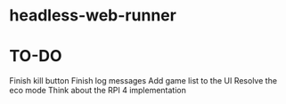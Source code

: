 # headless-web-runner

# TO-DO
Finish kill button
Finish log messages
Add game list to the UI
Resolve the eco mode
Think about the RPI 4 implementation
